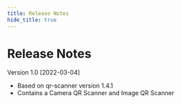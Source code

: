 ```yaml
---
title: Release Notes
hide_title: true
---
```

# Release Notes

Version 1.0 [2022-03-04]
* Based on qr-scanner version 1.4.1
* Contains a Camera QR Scanner and Image QR Scanner

